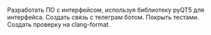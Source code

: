  Разработать ПО с интерфейсом, используя библиотеку pyQT5 для интерфейса.
 Создать связь с телеграм ботом.
  Покрыть тестами.
  Создать проверку на clang-format.